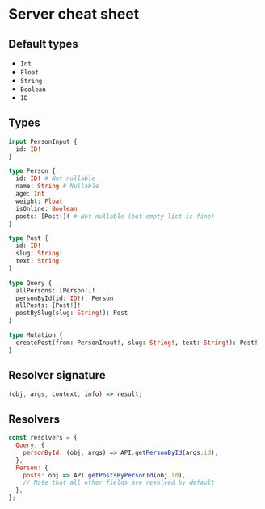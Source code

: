 # Server cheat sheet

## Default types

- `Int`
- `Float`
- `String`
- `Boolean`
- `ID`

## Types

```graphql
input PersonInput {
  id: ID!
}

type Person {
  id: ID! # Not nullable
  name: String # Nullable
  age: Int
  weight: Float
  isOnline: Boolean
  posts: [Post!]! # Not nullable (but empty list is fine)
}

type Post {
  id: ID!
  slug: String!
  text: String!
}

type Query {
  allPersons: [Person!]!
  personById(id: ID!): Person
  allPosts: [Post!]!
  postBySlug(slug: String!): Post
}

type Mutation {
  createPost(from: PersonInput!, slug: String!, text: String!): Post!
}
```

## Resolver signature

```js
(obj, args, context, info) => result;
```

## Resolvers

```js
const resolvers = {
  Query: {
    personById: (obj, args) => API.getPersonById(args.id),
  },
  Person: {
    posts: obj => API.getPostsByPersonId(obj.id),
    // Note that all other fields are resolved by default
  },
};
```
